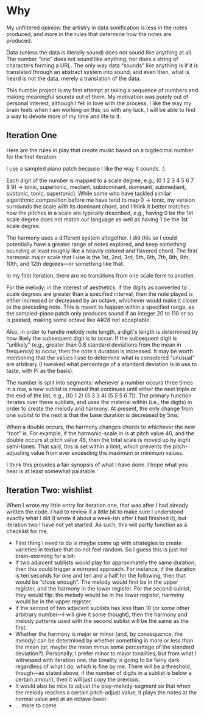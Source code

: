 # Why

My unfiltered opinion: the artistry in data sonification is less in the notes produced, and more in the rules that determine how the notes are produced.

Data (unless the data is literally sound) does not sound like anything at all. The number “one” does not sound like anything, nor does a string of characters forming a URL. The only way data “sounds” like anything is if it is translated through an abstract system into sound, and even then, what is heard is not the data, merely a translation of the data.

This humble project is my first attempt at taking a sequence of numbers and making meaningful sounds out of them. My motivation was purely out of personal interest, although I fell in love with the process. I like the way my brain feels when I am working on this, so with any luck, I will be able to find a way to devote more of my time and life to it.


## Iteration One

Here are the rules in play that create music based on a bigdecimal number for the first iteration: 

I use a sampled piano patch because I like the way it sounds. :)

Each digit of the number is mapped to a scale degree, e.g., (0 1 2 3 4 5 6 7 8 9) → tonic, supertonic, mediant, subdominant, dominant, submediant, subtonic, tonic, supertonic). While some who have tackled similar algorithmic composition before me have tend to map 0 → tonic, my version surrounds the scale with its dominant chord, and I think it better matches how the pitches in a scale are typically described, e.g., having 0 be the 1st scale degree does not match our language as well as having 1 be the 1st scale degree. 

The harmony uses a different system altogether. I did this so I could potentially have a greater range of notes explored, and keep something sounding at least roughly like a heavily colored and flavored chord. The first harmonic major scale that I use is the 1st, 2nd, 3rd, 5th, 6th, 7th, 8th, 9th, 10th, and 12th degrees—or something like that.

In my first iteration, there are no transitions from one scale form to another.

For the melody: in the interest of aesthetics, if the digits as converted to scale degrees are greater than a specified interval, then the note played is either increased or decreased by an octave, whichever would make it closer to the preceding note. This is meant to happen within a specified range, as the sampled-piano patch only produces sound if an integer 20 to 110 or so is passed, making some octave like A#28 not acceptable.

Also, in order to handle melody note length, a digit's length is determined by how likely the subsequent digit is to occur. If the subsequent digit is “unlikely” (e.g., greater than 0.8 standard deviations from the mean in frequency) to occur, then the note's duration is increased. It may be worth mentioning that the values I use to determine what is considered “unusual” are arbitrary (I tweaked what percentage of a standard deviation is in use to taste, with Pi as the basis).

The number is split into segments: whenever a number occurs three times in a row, a new sublist is created that continues until either the next triple or the end of the list, e.g., ((0 1 2) (3 3 3 4) (5 5 5 6 7)). The primary function iterates over these sublists, and uses the material within (i.e., the digits) in order to create the melody and harmony. At present, the only change from one sublist to the next is that the base duration is decreased by 5ms.

When a double occurs, the harmony changes chords to whichever the new “root” is. For example, if the harmonic-scale in is at pitch value 40, and the double occurs at pitch value 48, then the total scale is moved up by eight semi-tones. That said, this is set within a limit, which prevents the pitch-adjusting value from ever exceeding the maximum or minimum values.

I think this provides a fair synopsis of what I have done. I hope what you hear is at least somewhat palatable.


## Iteration Two: wishlist

When I wrote my little entry for iteration one, that was after I had already written the code. I had to review it a little bit to make sure I understood exactly what I did (I wrote it about a week-ish after I had finished it), but iteration two I have not yet started. As such, this will partly function as a checklist for me.
* First thing I need to do is maybe come up with strategies to create varieties in texture that do not feel random. So I guess this is just me brain-storming for a bit:
* If two adjacent sublists would play for approximately the same duration, then this could trigger a mirrored approach.
For instance, if the duration is ten seconds for one and ten and a half for the following, then that would be “close enough”. The melody would first be in the upper register, and the harmony in the lower register.  For the second sublist, they would flip: the melody would be in the lower register, harmony would be in the upper register.
* If the second of two adjacent sublists has less than 10 (or some other arbitrary number—I will give it some thought), then the harmony and melody patterns used with the second sublist will be the same as the first.
* Whether the harmony is major or minor (and, by consequence, the melody) can be determined by whether something is more or less than the mean (or, maybe the mean minus some percentage of the standard deviation?). Personally, I prefer minor to major tonalities, but from what I witnessed with iteration one, the tonality is going to be fairly dark regardless of what I do, which is fine by me. There will be a threshold, though—as stated above, if the number of digits in a sublist is below a certain amount, then it will just copy the previous.
* It would also be nice to adjust the play-melody-segment so that when the melody reaches a certain pitch-adjust value, it plays the notes at the normal value and at an octave lower.
* … more to come.

